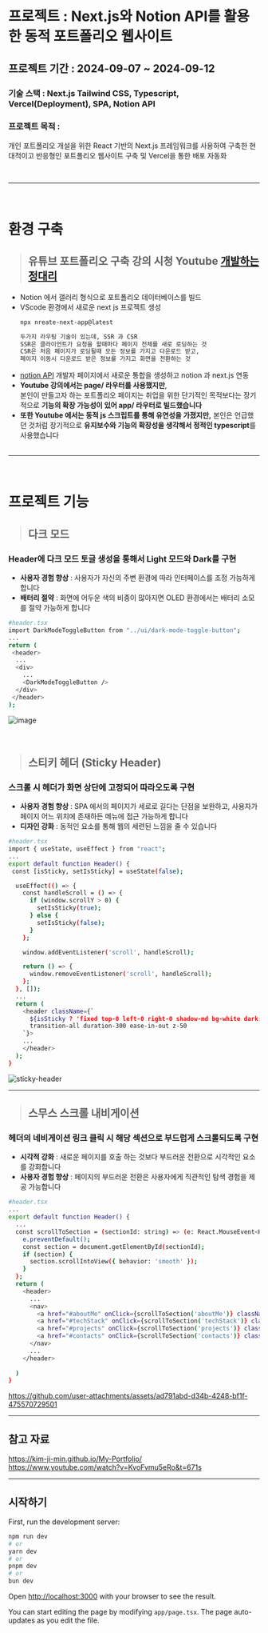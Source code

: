 
# **프로젝트** : Next.js와 Notion API를 활용한 동적 포트폴리오 웹사이트
## **프로젝트 기간** : 2024-09-07 ~ 2024-09-12
### **기술 스택** : Next.js Tailwind CSS, Typescript, Vercel(Deployment), SPA, Notion API
### **프로젝트 목적** :
개인 포트폴리오 개설을 위한 React 기반의 Next.js 프레임워크를 사용하여 구축한 현대적이고 반응형인 포트폴리오 웹사이트 구축 및 Vercel을 통한 배포 자동화

<br>

---
<br>

# **환경 구축**

> ## 유튜브 포트폴리오 구축 강의 시청 Youtube [개발하는 정대리](https://www.youtube.com/watch?v=KvoFvmu5eRo&t=643s)
- Notion 에서 갤러리 형식으로 포트폴리오 데이터베이스를 빌드
- VScode 환경에서 새로운 next js 프로젝트 생성
  ```bash
  npx nreate-next-app@latest

  두가지 라우팅 기술이 있는데, SSR 과 CSR
  SSR은 클라이언트가 요청을 할때마다 페이지 전체를 새로 로딩하는 것
  CSR은 처음 페이지가 로딩될때 모든 정보를 가지고 다운로드 받고,
  페이지 이동시 다운로드 받은 정보를 가지고 화면을 전환하는 것
  ```
- [notion API](https://developers.notion.com/) 개발자 페이지에서 새로운 통합을 생성하고 notion 과 next.js 연동
- **Youtube 강의에서는 page/ 라우터를 사용했지만**, <br>본인이 만들고자 하는 포트폴리오 페이지는 취업을 위한 단기적인 목적보다는 장기적으로 **기능의 확장 가능성이 있어 app/ 라우터로 빌드했습니다**<br>
- **또한 Youtube 에서는 동적 js 스크립트를 통해 유연성을 가졌지만,** 본인은 언급했던 것처럼 장기적으로 **유지보수와 기능의 확장성을 생각해서 정적인 typescript**를 사용했습니다
<br><br>

---
<br>

# **프로젝트 기능**
> ## 다크 모드
### Header에 다크 모드 토글 생성을 통해서 Light 모드와 Dark를 구현
- **사용자 경험 향상** : 사용자가 자신의 주변 환경에 따라 인터페이스를 조정 가능하게 합니다
- **배터리 절약** : 화면에 어두운 색의 비중이 많아지면 OLED 환경에서는 배터리 소모를 절약 가능하게 합니다<br>
```bash
#header.tsx
import DarkModeToggleButton from "../ui/dark-mode-toggle-button";
...
return (
 <header>
  ...
  <div>
    ...
    <DarkModeToggleButton />
  </div>
 </header>
);
```
![image](https://github.com/user-attachments/assets/c682d89b-364b-43ce-b6c1-70f0d9aa2208)

<br>

> ## 스티키 헤더 (Sticky Header)
### 스크롤 시 헤더가 화면 상단에 고정되어 따라오도록 구현
- **사용자 경험 향상** : SPA 에서의 페이지가 세로로 길다는 단점을 보완하고, 사용자가 페이지 어느 위치에 존재하든 메뉴에 접근 가능하게 합니다
- **디자인 강화** : 동적인 요소를 통해 웹의 세련된 느낌을 줄 수 있습니다
```bash
#header.tsx
import { useState, useEffect } from "react";
...
export default function Header() {
 const [isSticky, setIsSticky] = useState(false);

  useEffect(() => {
    const handleScroll = () => {
      if (window.scrollY > 0) {
        setIsSticky(true);
      } else {
        setIsSticky(false);
      }
    };

    window.addEventListener('scroll', handleScroll);

    return () => {
      window.removeEventListener('scroll', handleScroll);
    };
  }, []);
  ...
  return (
    <header className={`
      ${isSticky ? 'fixed top-0 left-0 right-0 shadow-md bg-white dark:bg-gray-800' : 'absolute top-0 left-0 right-0 bg-transparent'}
      transition-all duration-300 ease-in-out z-50
    `}>
    ...
    </header>
  );
}
```
![sticky-header](https://github.com/user-attachments/assets/baf51356-8bf0-43aa-a676-212c833a4b2c)

---

> ## 스무스 스크롤 내비게이션
### 헤더의 네비게이션 링크 클릭 시 해당 섹션으로 부드럽게 스크롤되도록 구현
- **시각적 강화** : 새로운 페이지를 호출 하는 것보다 부드러운 전환으로 시각적인 요소를 강화합니다
- **사용자 경험 향상** : 페이지의 부드러운 전환은 사용자에게 직관적인 탐색 경험을 제공 가능합니다<br>
```bash
#header.tsx
...
export default function Header() {
  ...
  const scrollToSection = (sectionId: string) => (e: React.MouseEvent<HTMLAnchorElement>) => {
    e.preventDefault();
    const section = document.getElementById(sectionId);
    if (section) {
      section.scrollIntoView({ behavior: 'smooth' });
    }
  };
  return (
    <header>
      ...
      <nav>
        <a href="#aboutMe" onClick={scrollToSection('aboutMe')} className="mr-5 text-gray-400 hover:text-gray-900 dark:hover:text-gray-100">ABOUT ME</a>
        <a href="#techStack" onClick={scrollToSection('techStack')} className="mr-5 text-gray-400 hover:text-gray-900 dark:hover:text-gray-100">TECH STACK</a>
        <a href="#projects" onClick={scrollToSection('projects')} className="mr-5 text-gray-400 hover:text-gray-900 dark:hover:text-gray-100">MY PROJECTS</a>
        <a href="#contacts" onClick={scrollToSection('contacts')} className="mr-5 text-gray-400 hover:text-gray-900 dark:hover:text-gray-100">CONTACTS</a>
      </nav>
      ...
    </header>
  
  )
}

```


https://github.com/user-attachments/assets/ad791abd-d34b-4248-bf1f-475570729501

---
## **참고 자료**
https://kim-ji-min.github.io/My-Portfolio/ <br>
https://www.youtube.com/watch?v=KvoFvmu5eRo&t=671s

---

## 시작하기

First, run the development server:

```bash
npm run dev
# or
yarn dev
# or
pnpm dev
# or
bun dev
```

Open [http://localhost:3000](http://localhost:3000) with your browser to see the result.

You can start editing the page by modifying `app/page.tsx`. The page auto-updates as you edit the file.

